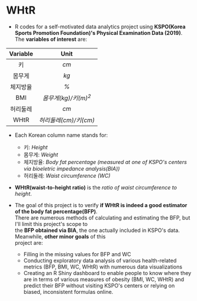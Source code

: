 # WHtR

* R codes for a self-motivated data analytics project using **KSPO(Korea Sports Promotion Foundation)'s Physical Examination Data (2019)**. The **variables of interest** are:

|**Variable**|**Unit**|
|:----------:|:------:|
키|*cm*
몸무게|*kg*
체지방율|*%*
BMI|*몸무게(kg)/키(m)<sup>2</sup>*
허리둘레|*cm*
WHtR|*허리둘레(cm)/키(cm)*

* Each Korean column name stands for:  
  * 키: *Height*
  * 몸무게: *Weight*
  * 체지방율: *Body fat percentage (measured at one of KSPO's centers via bioeletric impedance analysis(BIA))*
  * 허리둘레: *Waist circumference (WC)*  
  
* **WHtR(waist-to-height ratio)** is the *ratio of waist circumference to height*.

* The goal of this project is to verify **if WHtR is indeed a good estimator of the body fat percentage(BFP)**.  
There are numerous methods of calculating and estimating the BFP, but I'll limit this project's scope to  
the **BFP obtained via BIA**, the one actually included in KSPO's data. Meanwhile, **other minor goals** of this  
project are:  
  * Filling in the missing values for BFP and WC  
  * Conducting exploratory data analysis of various health-related metrics (BFP, BMI, WC, WHtR) with numerous data visualizations
  * Creating an R Shiny dashboard to enable people to know where they are in terms of various measures of obesity (BMI, WC, WHtR) and predict their BFP without visiting KSPO's centers or relying on biased, inconsistent formulas online.
